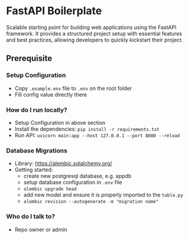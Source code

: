 # FastAPI Boilerplate

Scalable starting point for building web applications using the FastAPI framework. It provides a structured project setup with essential features and best practices, allowing developers to quickly kickstart their project.

## Prerequisite

### Setup Configuration

- Copy `.example.env` file to `.env` on the root folder
- Fill config value directly there

### How do I run locally?

- Setup Configuration in above section
- Install the dependencies: `pip install -r requirements.txt`
- Run API: `uvicorn main:app --host 127.0.0.1 --port 8080 --reload`

### Database Migrations

- Library: <https://alembic.sqlalchemy.org/>
- Getting started:
  - create new postgresql database, e.g. appdb
  - setup database configuration in `.env` file
  - `alembic upgrade head`
  - add new model and ensure it is properly imported to the `table.py`
  - `alembic revision --autogenerate -m "migration name"`

### Who do I talk to?

- Repo owner or admin
